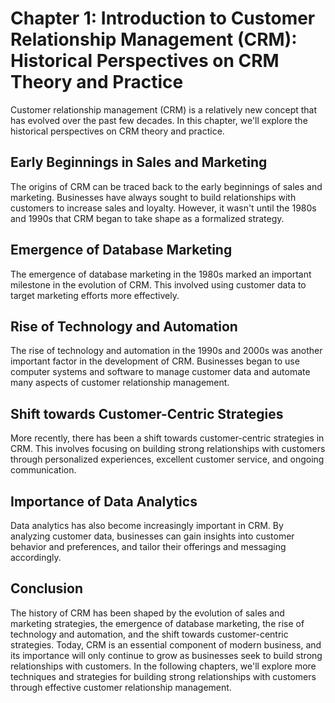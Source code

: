 Chapter 1: Introduction to Customer Relationship Management (CRM): Historical Perspectives on CRM Theory and Practice
=====================================================================================================================

Customer relationship management (CRM) is a relatively new concept that has evolved over the past few decades. In this chapter, we'll explore the historical perspectives on CRM theory and practice.

Early Beginnings in Sales and Marketing
---------------------------------------

The origins of CRM can be traced back to the early beginnings of sales and marketing. Businesses have always sought to build relationships with customers to increase sales and loyalty. However, it wasn't until the 1980s and 1990s that CRM began to take shape as a formalized strategy.

Emergence of Database Marketing
-------------------------------

The emergence of database marketing in the 1980s marked an important milestone in the evolution of CRM. This involved using customer data to target marketing efforts more effectively.

Rise of Technology and Automation
---------------------------------

The rise of technology and automation in the 1990s and 2000s was another important factor in the development of CRM. Businesses began to use computer systems and software to manage customer data and automate many aspects of customer relationship management.

Shift towards Customer-Centric Strategies
-----------------------------------------

More recently, there has been a shift towards customer-centric strategies in CRM. This involves focusing on building strong relationships with customers through personalized experiences, excellent customer service, and ongoing communication.

Importance of Data Analytics
----------------------------

Data analytics has also become increasingly important in CRM. By analyzing customer data, businesses can gain insights into customer behavior and preferences, and tailor their offerings and messaging accordingly.

Conclusion
----------

The history of CRM has been shaped by the evolution of sales and marketing strategies, the emergence of database marketing, the rise of technology and automation, and the shift towards customer-centric strategies. Today, CRM is an essential component of modern business, and its importance will only continue to grow as businesses seek to build strong relationships with customers. In the following chapters, we'll explore more techniques and strategies for building strong relationships with customers through effective customer relationship management.
